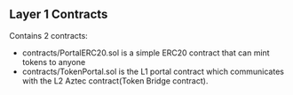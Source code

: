 ## Layer 1 Contracts
Contains 2 contracts:
* contracts/PortalERC20.sol is a simple ERC20 contract that can mint tokens to anyone
* contracts/TokenPortal.sol is the L1 portal contract which communicates with the L2 Aztec contract(Token Bridge contract).